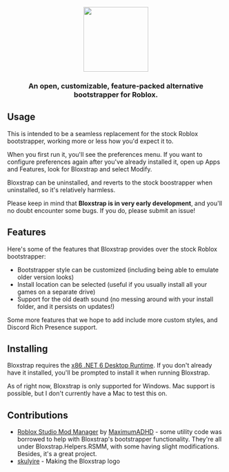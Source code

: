 <p align="center">
  <img height="150" src="https://cdn.discordapp.com/attachments/865853921372012556/1005230935433814016/fulllogo.png">
 </p>
 
 <h3 align="center">An open, customizable, feature-packed alternative bootstrapper for Roblox.</h4>
 
## Usage
This is intended to be a seamless replacement for the stock Roblox bootstrapper, working more or less how you'd expect it to.

When you first run it, you'll see the preferences menu. If you want to configure preferences again after you've already installed it, open up Apps and Features, look for Bloxstrap and select Modify.

Bloxstrap can be uninstalled, and reverts to the stock boostrapper when uninstalled, so it's relatively harmless.
 
Please keep in mind that **Bloxstrap is in very early development**, and you'll no doubt encounter some bugs. If you do, please submit an issue!
 
## Features
Here's some of the features that Bloxstrap provides over the stock Roblox bootstrapper:

* Bootstrapper style can be customized (including being able to emulate older version looks)
* Install location can be selected (useful if you usually install all your games on a separate drive)
* Support for the old death sound (no messing around with your install folder, and it persists on updates!)

Some more features that we hope to add include more custom styles, and Discord Rich Presence support.
 
## Installing
Bloxstrap requires the [x86 .NET 6 Desktop Runtime](https://dotnet.microsoft.com/en-us/download/dotnet/thank-you/runtime-desktop-6.0.7-windows-x86-installer). If you don't already have it installed, you'll be prompted to install it when running Bloxstrap.

As of right now, Bloxstrap is only supported for Windows. Mac support is possible, but I don't currently have a Mac to test this on.

## Contributions
* [Roblox Studio Mod Manager](https://github.com/MaximumADHD/Roblox-Studio-Mod-Manager) by [MaximumADHD](https://www.roblox.com/users/2032622/profile) - some utility code was borrowed to help with Bloxstrap's bootstrapper functionality. They're all under Bloxstrap.Helpers.RSMM, with some having slight modifications. Besides, it's a great project.
* [skulyire](https://www.roblox.com/users/2485612194/profile) - Making the Bloxstrap logo
